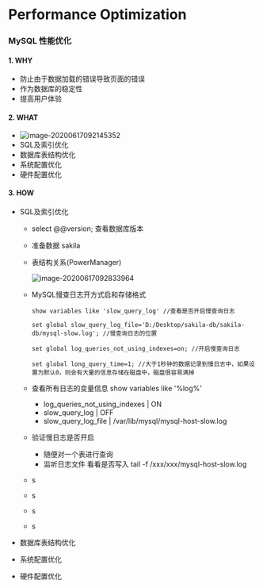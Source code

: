 # Performance Optimization

### MySQL 性能优化

#### 1. WHY

- 防止由于数据加载的错误导致页面的错误
- 作为数据库的稳定性
- 提高用户体验

#### 2. WHAT

- ![image-20200617092145352](/home/matrix/.config/Typora/typora-user-images/image-20200617092145352.png)
- SQL及索引优化
- 数据库表结构优化
- 系统配置优化
- 硬件配置优化

#### 3. HOW

- SQL及索引优化

  - select @@version; 查看数据库版本

  - 准备数据 sakila 

  - 表结构关系(PowerManager)

    ![image-20200617092833964](/home/matrix/.config/Typora/typora-user-images/image-20200617092833964.png)

  - MySQL慢查日志开方式启和存储格式

    ```
    show variables like 'slow_query_log' //查看是否开启慢查询日志
    
    set global slow_query_log_file='D:/Desktop/sakila-db/sakila-db/mysql-slow.log'; //慢查询日志的位置
    
    set global log_queries_not_using_indexes=on; //开启慢查询日志
    
    set global long_query_time=1; //大于1秒钟的数据记录到慢日志中，如果设置为默认0，则会有大量的信息存储在磁盘中，磁盘很容易满掉
    ```

  - 查看所有日志的变量信息 show variables like '%log%'

    - log_queries_not_using_indexes |  ON
    - slow_query_log                             | OFF 
    - slow_query_log_file                      | /var/lib/mysql/mysql-host-slow.log

  - 验证慢日志是否开启

    - 随便对一个表进行查询 
    - 监听日志文件 看看是否写入 tail -f  /xxx/xxx/mysql-host-slow.log

  - s

  - s

  - s

  - s

  

- 数据库表结构优化

- 系统配置优化

- 硬件配置优化